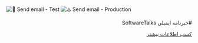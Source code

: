 ![🍊 Send email - Test](https://github.com/softwaretalks/newsletter/workflows/%F0%9F%8D%8A%20Send%20email%20-%20Test/badge.svg) ![♨️ Send email - Production](https://github.com/softwaretalks/newsletter/workflows/%E2%99%A8%EF%B8%8F%20Send%20email%20-%20Production/badge.svg)
<div dir='rtl'>
  
#خبرنامه ایمیلی SoftwareTalks

[کسب اطلاعات بیشتر](https://newsletter.softwaretalks.ir)
</div>
